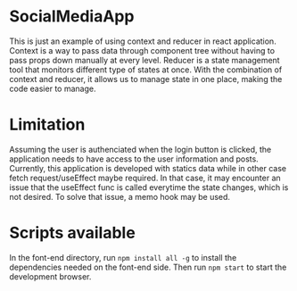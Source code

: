# SocialMediaApp

This is just an example of using context and reducer in react application.
Context is a way to pass data through component tree without having to pass props down manually at every level.
Reducer is a state management tool that monitors different type of states at once.
With the combination of context and reducer, it allows us to manage state in one place, making the code easier to manage.

# Limitation

Assuming the user is authenciated when the login button is clicked, the application needs to have access to the user information and
posts. Currently, this application is developed with statics data while in other case fetch request/useEffect maybe required. In that case,
it may encounter an issue that the useEffect func is called everytime the state changes, which is not desired. To solve that issue, a memo hook may be used.

# Scripts available

In the font-end directory, run `npm install all -g` to install the dependencies needed on the font-end side.
Then run `npm start` to start the development browser.
